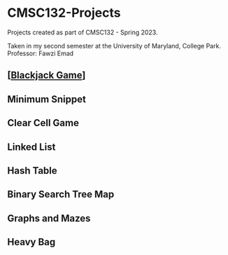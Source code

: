 # CMSC132-Projects
Projects created as part of CMSC132 - Spring 2023.  

Taken in my second semester at the University of Maryland, College Park.
Professor: Fawzi Emad

## [<a href="https://github.com/rmhopkins4/CMSC132-Projects/tree/main/1%20-%20Blackjack%20Game">Blackjack Game</a>]

## Minimum Snippet

## Clear Cell Game

## Linked List

## Hash Table

## Binary Search Tree Map

## Graphs and Mazes

## Heavy Bag
